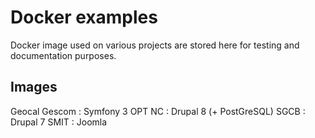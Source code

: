 Docker examples
===============

Docker image used on various projects are stored here for testing and documentation purposes.  

Images
------

Geocal Gescom : Symfony 3
OPT NC : Drupal 8 (+ PostGreSQL)
SGCB : Drupal 7
SMIT : Joomla